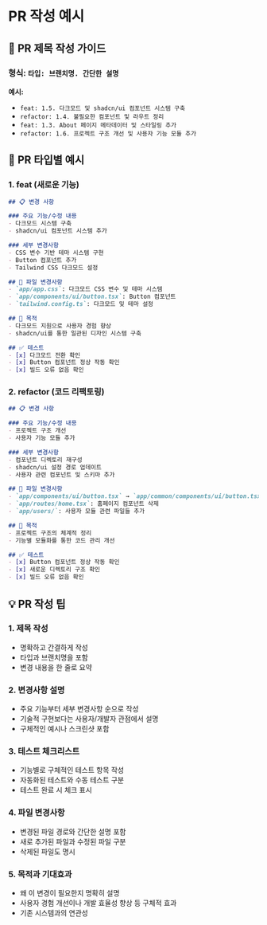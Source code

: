 # PR 작성 예시

## 📝 PR 제목 작성 가이드

### 형식: `타입: 브랜치명. 간단한 설명`

**예시:**
- `feat: 1.5. 다크모드 및 shadcn/ui 컴포넌트 시스템 구축`
- `refactor: 1.4. 불필요한 컴포넌트 및 라우트 정리`
- `feat: 1.3. About 페이지 메타데이터 및 스타일링 추가`
- `refactor: 1.6. 프로젝트 구조 개선 및 사용자 기능 모듈 추가`

## 🎯 PR 타입별 예시

### 1. feat (새로운 기능)
```markdown
## 📋 변경 사항

### 주요 기능/수정 내용
- 다크모드 시스템 구축
- shadcn/ui 컴포넌트 시스템 추가

### 세부 변경사항
- CSS 변수 기반 테마 시스템 구현
- Button 컴포넌트 추가
- Tailwind CSS 다크모드 설정

## 🔧 파일 변경사항
- `app/app.css`: 다크모드 CSS 변수 및 테마 시스템
- `app/components/ui/button.tsx`: Button 컴포넌트
- `tailwind.config.ts`: 다크모드 및 테마 설정

## 🎯 목적
- 다크모드 지원으로 사용자 경험 향상
- shadcn/ui를 통한 일관된 디자인 시스템 구축

## ✅ 테스트
- [x] 다크모드 전환 확인
- [x] Button 컴포넌트 정상 작동 확인
- [x] 빌드 오류 없음 확인
```

### 2. refactor (코드 리팩토링)
```markdown
## 📋 변경 사항

### 주요 기능/수정 내용
- 프로젝트 구조 개선
- 사용자 기능 모듈 추가

### 세부 변경사항
- 컴포넌트 디렉토리 재구성
- shadcn/ui 설정 경로 업데이트
- 사용자 관련 컴포넌트 및 스키마 추가

## 🔧 파일 변경사항
- `app/components/ui/button.tsx` → `app/common/components/ui/button.tsx` (이동)
- `app/routes/home.tsx`: 홈페이지 컴포넌트 삭제
- `app/users/`: 사용자 모듈 관련 파일들 추가

## 🎯 목적
- 프로젝트 구조의 체계적 정리
- 기능별 모듈화를 통한 코드 관리 개선

## ✅ 테스트
- [x] Button 컴포넌트 정상 작동 확인
- [x] 새로운 디렉토리 구조 확인
- [x] 빌드 오류 없음 확인
```

## 💡 PR 작성 팁

### 1. 제목 작성
- 명확하고 간결하게 작성
- 타입과 브랜치명을 포함
- 변경 내용을 한 줄로 요약

### 2. 변경사항 설명
- 주요 기능부터 세부 변경사항 순으로 작성
- 기술적 구현보다는 사용자/개발자 관점에서 설명
- 구체적인 예시나 스크린샷 포함

### 3. 테스트 체크리스트
- 기능별로 구체적인 테스트 항목 작성
- 자동화된 테스트와 수동 테스트 구분
- 테스트 완료 시 체크 표시

### 4. 파일 변경사항
- 변경된 파일 경로와 간단한 설명 포함
- 새로 추가된 파일과 수정된 파일 구분
- 삭제된 파일도 명시

### 5. 목적과 기대효과
- 왜 이 변경이 필요한지 명확히 설명
- 사용자 경험 개선이나 개발 효율성 향상 등 구체적 효과
- 기존 시스템과의 연관성

